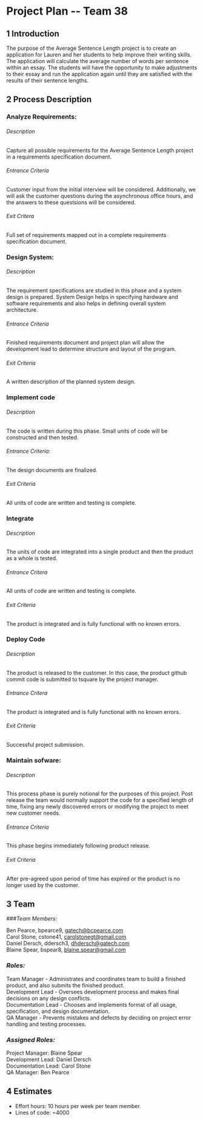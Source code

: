 # **Project Plan -- Team 38**

## 1 Introduction

The purpose of the Average Sentence Length project is to create an application for Lauren and her students to help improve their writing skills. The application will calculate the average number of words per sentence within an essay.  The students will have the opportunity to make adjustments to their essay and run the application again until they are satisfied with the results of their sentence lengths.

## 2 Process Description

### Analyze Requirements:

###### Description
Capture all possible requirements for the Average Sentence Length project in a requirements specification document.

###### Entrance Criteria
Customer input from the initial interview will be considered. Additionally, we will ask the customer questions during the asynchronous office hours, and the answers to these questsions will be considered.

###### Exit Critera
Full set of requirements mapped out in a complete requirements specification document.

### Design System:

###### Description 
The requirement specifications are studied in this phase and a system design is prepared. System Design helps in specifying hardware and software requirements and also helps in defining overall system architecture.

###### Entrance Criteria
Finished requirements document and project plan will allow the development lead to determine structure and layout of the program.

###### Exit Criteria
A written description of the planned system design.

### Implement code

###### Description
The code is written during this phase. Small units of code will be constructed and then tested.  

###### Entrance Criteria: 
The design documents are finalized.  

###### Exit Criteria 
All units of code are written and testing is complete.  

### Integrate

###### Description 
The units of code are integrated into a single product and then the product as a whole is tested.  

###### Entrance Critera
All units of code are written and testing is complete.  

###### Exit Criteria
The product is integrated and is fully functional with no known errors.  

### Deploy Code

###### Description

The product is released to the customer. In this case, the product github commit code is submitted to tsquare by the project manager.  

###### Entrance Critera

The product is integrated and is fully functional with no known errors.  

###### Exit Criteria 

Successful project submission.  

### Maintain sofware:

###### Description

This process phase is purely notional for the purposes of this project. Post release the team would normally support the code for a specified length of time, fixing any newly discovered errors or modifying the project to meet new             customer needs.  

###### Entrance Criteria

This phase begins immediately following product release.  

###### Exit Criteria

After pre-agreed upon period of time has expired or the product is no longer used by the customer.  

## 3 Team

###*Team Members:*

Ben Pearce, bpearce9, gatech@bcpearce.com  
Carol Stone, cstone41, carolstonegt@gmail.com  
Daniel Dersch, ddersch3, dhdersch@gatech.com  
Blaine Spear, bspear8, blaine.spear@gmail.com  
    
### *Roles:*

Team Manager - Administrates and coordinates team to build a finished product, and also submits the finished product.  
Development Lead - Oversees development process and makes final decisions on any design conflicts.  
Documentation Lead - Chooses and implements format of all usage, specification, and design documentation.  
QA Manager - Prevents mistakes and defects by deciding on project error handling and testing processes.  

### *Assigned Roles:*

Project Manager: Blaine Spear  
Development Lead: Daniel Dersch  
Documentation Lead: Carol Stone  
QA Manager: Ben Pearce  


## 4 Estimates

- Effort hours: 10 hours per week per team member.
- Lines of code: ~4000
